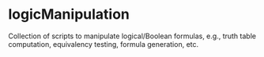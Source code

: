# logicManipulation
Collection of scripts to manipulate logical/Boolean formulas, e.g., truth table computation, equivalency testing, formula generation, etc.
